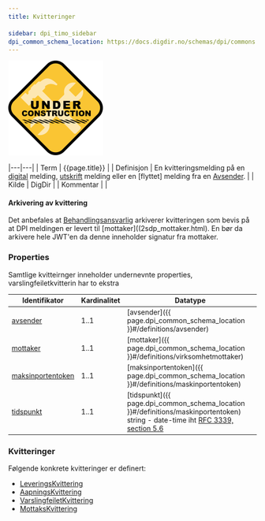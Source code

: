 ```yaml
---
title: Kvitteringer

sidebar: dpi_timo_sidebar
dpi_common_schema_location: https://docs.digdir.no/schemas/dpi/commons.schema.json
---
```


![](/images/dpi/underarbeide.png)

|---|---|
| Term          | {{page.title}} |
| Definisjon    | En kvitteringsmelding på en [digital](DigitalPostMelding.md) melding, [utskrift]() melding eller en [flyttet] melding fra en [Avsender](../begrep/Avsender.md). |
| Kilde         | DigDir |
| Kommentar     |  |

#### Arkivering av kvittering

Det anbefales at [Behandlingsansvarlig](dpi_aktorer.html) arkiverer kvitteringen som bevis på at DPI meldingen er levert til [mottaker]((2sdp_mottaker.html). En bør da arkivere hele JWT'en da denne inneholder signatur fra mottaker.



### Properties
Samtlige kvitteirnger inneholder undernevnte properties, varslingfeiletkvitterin har to ekstra

| Identifikator | Kardinalitet | Datatype |
| --- | --- | --- |
| [avsender](sdp_avsender.html) | 1..1 | [avsender]({{ page.dpi_common_schema_location }}#/definitions/avsender) |
| [mottaker](2sdp_mottaker.html) | 1..1 | [mottaker]({{ page.dpi_common_schema_location }}#/definitions/virksomhetmottaker) |
| [maksinportentoken](dpi_maskinportentoken.html) | 1..1 | [maksinportentoken]({{ page.dpi_common_schema_location }}#/definitions/maskinportentoken) |
| [tidspunkt](dpi_maskinportentoken.html) | 1..1 | [tidspunkt]({{ page.dpi_common_schema_location }}#/definitions/maskinportentoken) string - date-time iht [RFC 3339, section 5.6](https://datatracker.ietf.org/doc/html/rfc3339#section-5.6) |

### Kvitteringer

Følgende konkrete kvitteringer er definert:

  - [LeveringsKvittering](LeveringsKvittering.md)
  - [AapningsKvittering](AapningsKvittering.md)
  - [VarslingfeiletKvittering](VarslingfeiletKvittering.md)
  - [MottaksKvittering](MottaksKvittering.md)
